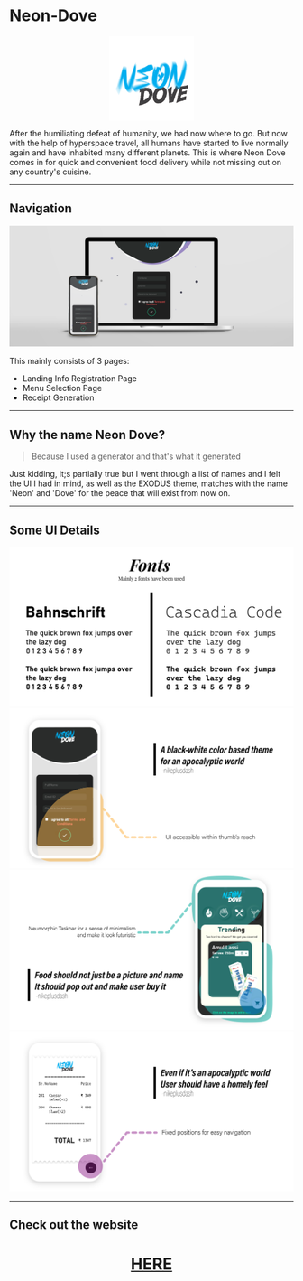 # Neon-Dove

<a class="img" target="_blank" href="https://nikeplusdash.github.io/neon-dove/"><img src="./styles/resource/Logo-Light.png" alt="logo" width="150"/></a>

After the humiliating defeat of humanity, we had now where to go. But now with the help of hyperspace travel, all humans have started to live normally again and have inhabited many different planets. This is where Neon Dove comes in for quick and convenient food delivery while not missing out on any country's cuisine.

---
## Navigation

![](styles/resource/picture.png)

This mainly consists of 3 pages:

* Landing Info Registration Page
* Menu Selection Page
* Receipt Generation

---
## Why the name Neon Dove?

> Because I used a generator and that's what it generated

Just kidding, it;s partially true but I went through a list of names and I felt the UI I had in mind, as well as the EXODUS theme, matches with the name 'Neon' and 'Dove' for the peace that will exist from now on.

---
## Some UI Details

![](styles/resource/temp-02.jpg)
![](styles/resource/temp-01.jpg)
![](styles/resource/temp-03.jpg)
![](styles/resource/temp-04.jpg)

---
## Check out the website

<h1><a class="img" href="https://nikeplusdash.github.io/neon-dove/" target="_blank">HERE</a></h1>

<style>
.img {
    display:flex;
    justify-content: center;
}
</style>